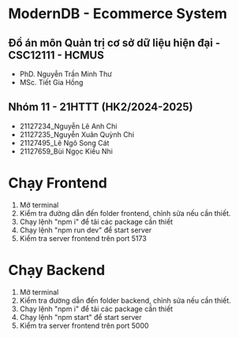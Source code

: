 # ModernDB - Ecommerce System
## Đồ án môn Quản trị cơ sở dữ liệu hiện đại - CSC12111 - HCMUS
- PhD. Nguyễn Trần Minh Thư
- MSc. Tiết Gia Hồng
## Nhóm 11 - 21HTTT (HK2/2024-2025)
+ 21127234_Nguyễn Lê Anh Chi
+ 21127235_Nguyễn Xuân Quỳnh Chi
+ 21127495_Lê Ngô Song Cát 
+ 21127659_Bùi Ngọc Kiều Nhi

# Chạy Frontend
1. Mở terminal
2. Kiểm tra đường dẫn đến folder frontend, chỉnh sửa nếu cần thiết.
3. Chạy lệnh "npm i" để tải các package cần thiết
4. Chạy lệnh "npm run dev" để start server
5. Kiểm tra server frontend trên port 5173

# Chạy Backend
1. Mở terminal
2. Kiểm tra đường dẫn đến folder backend, chỉnh sửa nếu cần thiết.
3. Chạy lệnh "npm i" để tải các package cần thiết
4. Chạy lệnh "npm start" để start server
5. Kiểm tra server frontend trên port 5000
